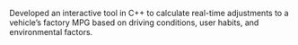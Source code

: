Developed an interactive tool in C++ to calculate real-time adjustments to a vehicle’s factory MPG based on driving conditions, user habits, and environmental factors.

